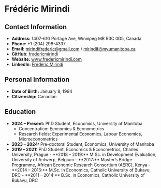 
<!DOCTYPE html>
<html lang="en">
<head>
    <meta charset="UTF-8">
    <title>Frédéric Mirindi</title>
</head>
<body>

<h1>Frédéric Mirindi</h1>

<h2>Contact Information</h2>
<ul>
    <li><strong>Address:</strong> 1407-610 Portage Ave, Winnipeg MB R3C 0G5, Canada</li>
    <li><strong>Phone:</strong> +1 (204) 298-4337</li>
    <li><strong>Email:</strong> <a href="mailto:mirindifrederic@gmail.com">mirindifrederic@gmail.com</a> / <a href="mailto:mirindif@myumanitoba.ca">mirindif@myumanitoba.ca</a></li>
    <li><strong>GitHub:</strong> <a href="https://github.com/fredericmirindi">fredericmirindi</a></li>
    <li><strong>Website:</strong> <a href="https://www.fredericmirindi.com">www.fredericmirindi.com</a></li>
    <li><strong>LinkedIn:</strong> <a href="https://www.linkedin.com/in/fr%C3%A9d%C3%A9ric-mirindi-5bb1b466">Frédéric Mirindi</a></li>
</ul>

<h2>Personal Information</h2>
<ul>
    <li><strong>Date of Birth:</strong> January 8, 1994</li>
    <li><strong>Citizenship:</strong> Canadian</li>
</ul>

<h2>Education</h2>
<ul>
    <li><strong>2024 – Present:</strong> PhD Student, Economics, University of Manitoba
        <ul>
            <li>Concentration: Economics & Econometrics</li>
            <li>Research fields: Experimental Economics, Labour Economics, Microeconometrics</li>
        </ul>
    </li>
    <li><strong>2023 – 2024:</strong> Pre-doctoral Student, Economics, University of Manitoba</li>
    <li><strong>2019 – 2021:</strong> PhD Student, Economics & Econometrics, Charles University, Prague
- **2018 – 2019:** M.Sc. in Development Evaluation, University of Antwerp, Belgium
- **2017:** Master’s Bridge Programme, African Economic Research Consortium (AERC), Kenya
- **2014 – 2016:** M.Sc. in Economics, Catholic University of Bukavu, DRC
- **2011 – 2014:** B.Sc. in Economics, Catholic University of Bukavu, DRC
